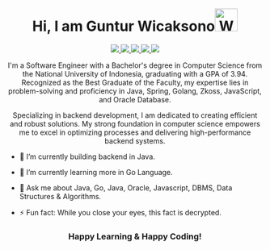 <p align="center"> <h1 align="center"> Hi, I am Guntur Wicaksono<img src="https://raw.githubusercontent.com/nixin72/nixin72/master/wave.gif" 
         alt="Waving hand animated gif"
         height="45"
         width="45" /></h1> </p>
<p align="center">
<a href="https://www.linkedin.com/in/guntur-wicaksono/" target="_blank"><img src="https://img.shields.io/badge/LinkedIn-0077B5?style=for-the-badge&logo=linkedin&logoColor=white"/> </a>
<a href="https://leetcode.com/gunturwsn/" target="_blank"><img src="https://img.shields.io/badge/-LeetCode-FFA116?style=for-the-badge&logo=LeetCode&logoColor=black"/> </a>
<a href="https://www.hackerrank.com/profile/gunturwsn" target="_blank"><img src="https://img.shields.io/badge/-Hackerrank-2EC866?style=for-the-badge&logo=HackerRank&logoColor=white"/> </a>
<a href="https://twitter.com/gunturwsn" target="_blank"><img src="https://img.shields.io/badge/Twitter-1DA1F2?style=for-the-badge&logo=twitter&logoColor=white"/> </a>
<a href="mailto:gunturw79@gmail.com" target="_blank"><img src="https://img.shields.io/badge/Gmail-D14836?style=for-the-badge&logo=gmail&logoColor=white"/> </a>
</p>

<p align="center">I'm a Software Engineer with a Bachelor's degree in Computer Science from the National University of Indonesia, graduating with a GPA of 3.94. Recognized as the Best Graduate of the Faculty, my expertise lies in problem-solving and proficiency in Java, Spring, Golang, Zkoss, JavaScript, and Oracle Database.</p>
<p align="center">Specializing in backend development, I am dedicated to creating efficient and robust solutions. My strong foundation in computer science empowers me to excel in optimizing processes and delivering high-performance backend systems.</p>


-  🔭 I’m currently building backend in Java.

-  🌱 I’m currently learning more in Go Language.

-  💬 Ask me about Java, Go, Java, Oracle, Javascript, DBMS, Data Structures & Algorithms.

-  ⚡ Fun fact: While you close your eyes, this fact is decrypted.




<div align="center">

### Happy Learning & Happy Coding!

</div>
